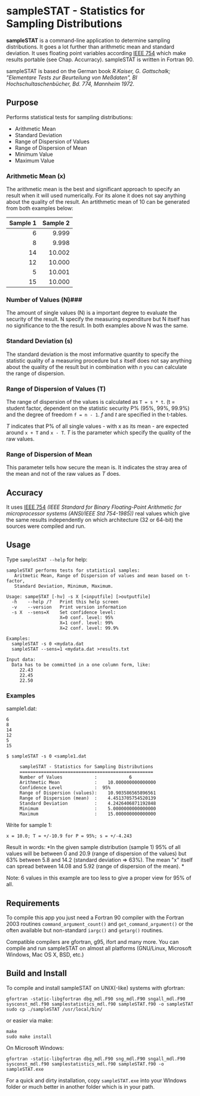 # sampleSTAT - Statistics for Sampling Distributions

**sampleSTAT** is a command-line application to determine sampling distributions. It goes a lot further than arithmetic mean and standard deviation. It uses floating point variables according [IEEE 754](https://en.wikipedia.org/wiki/IEEE_floating_point) which make results portable (see Chap. Accurracy). sampleSTAT is written in Fortran 90.

sampleSTAT is based on the German book *R.Kaiser, G. Gottschalk; "Elementare Tests zur Beurteilung von Meßdaten", BI Hochschultaschenbücher, Bd. 774, Mannheim 1972.*

## Purpose
Performs statistical tests for sampling distributions:
- Arithmetic Mean
- Standard Deviation
- Range of Dispersion of Values
- Range of Dispersion of Mean
- Minimum Value
- Maximum Value

### Arithmetic Mean (x) ###
The arithmetic mean is the best and significant approach to specify an result when it will used numerically. For its alone it does not say anything about the quality of the result. An artithmetic mean of 10 can be generated from both examples below:

| Sample 1  |  Sample 2 |
| --------: | --------: |
|         6 |     9.999 |
|         8 |     9.998 |
|        14 |    10.002 |
|        12 |    10.000 |
|         5 |    10.001 |
|        15 |    10.000 |

### Number of Values (N)###

The amount of single values (N) is a important degree to evaluate the security of the result. N specify the measuring expenditure but N itself has no significance to the the result. In both examples above N was the same.

### Standard Deviation (s) ###

The standard deviation is the most imformative quantity to specify the statistic quality of a measuring procedure but *s* itself does not say anything about the quality of the result but in combination with *n* you can calculate the range of dispersion.

### Range of Dispersion of Values (T) ###
The range of dispersion of the values is calculated as `T = s * t`. (t = student factor, dependent on the statistic security P% (95%, 99%, 99.9%) and the degree of freedom `f = n - 1`. *f* and *t* are specified in the t-tables.

*T* indicates that P% of all single values - with x as its mean - are expected around `x + T` and `x - T`. *T* is the parameter which specify the quality of the raw values.

### Range of Dispersion of Mean ###

This parameter tells how secure the mean is. It indicates the stray area of the mean and not of the raw values as *T* does.

## Accuracy

It uses [IEEE 754](https://en.wikipedia.org/wiki/IEEE_floating_point) *(IEEE Standard for Binary Floating-Point Arithmetic for microprocessor systems (ANSI/IEEE Std 754-1985))* real values which give the same results independently on which architecture (32 or 64-bit) the sources were compiled and run.

## Usage

Type `sampleSTAT --help` for help:

```
sampleSTAT performs tests for statistical samples:
   Aritmetic Mean, Range of Dispersion of values and mean based on t-factor,
   Standard Deviation, Minimum, Maximum.

Usage: sampeSTAT [-hv] -s X [<inputfile] [>outputfile]
  -h    --help /?   Print this help screen
  -v    --version   Print version information
  -s X  --sens=X    Set confidence level:
                    X=0 conf. level: 95%
                    X=1 conf. level: 99%
                    X=2 conf. level: 99.9%

Examples:
  sampleSTAT -s 0 <mydata.dat
  sampleSTAT --sens=1 <mydata.dat >results.txt

Input data:
  Data has to be committed in a one column form, like:
     22.43
     22.45
     22.50

```
### Examples

sample1.dat:
```
6
8
14
12
5
15
```

```
$ sampleSTAT -s 0 <sample1.dat 

     sampleSTAT - Statistics for Sampling Distributions
     ==================================================
     Number of Values            :            6
     Arithmetic Mean             :    10.000000000000000     
     Confidence Level            :  95%
     Range of Dispersion (values):    10.903586565896561     
     Range of Dispersion (mean)  :    4.4513705754520139     
     Standard Deviation          :    4.2426406871192848     
     Minimum                     :    5.0000000000000000     
     Maximum                     :    15.000000000000000     
```

Write for sample 1:
```
x = 10.0; T = +/-10.9 for P = 95%; s = +/-4.243
```

Result in words:
*In the given sample distribution (sample 1) 95% of all values will be between 0 and 20.9 (range of dispersion of the values) but 63% between 5.8 and 14.2 (standard deviation => 63%). The mean "x" itself can spread between 14.08 and 5.92 (range of dispersion of the mean). *



Note: 6 values in this example are too less to give a proper view for 95% of all. 

## Requirements

To compile this app you just need a Fortran 90 compiler with the Fortran 2003 routines `command_argument_count()` and `get_command_argument()` or the often available but non-standard `iargc()` and `getarg()` routines.

Compatible compilers are gfortran, g95, ifort and many more. You can compile and run sampleSTAT on almost all platforms (GNU/Linux, Microsoft Windows, Mac OS X, BSD, etc.)

## Build and Install

To compile and install sampleSTAT on UNIX(-like) systems with gfortran:

```
gfortran -static-libgfortran dbg_mdl.F90 sng_mdl.F90 sngall_mdl.F90 sysconst_mdl.f90 samplestatistics_mdl.f90 sampleSTAT.f90 -o sampleSTAT
sudo cp ./sampleSTAT /usr/local/bin/
```

or easier via make:

```
make
sudo make install
```

On Microsoft Windows:

```
gfortran -static-libgfortran dbg_mdl.F90 sng_mdl.F90 sngall_mdl.F90 sysconst_mdl.f90 samplestatistics_mdl.f90 sampleSTAT.f90 -o sampleSTAT.exe
```
For a quick and dirty installation, copy `sampleSTAT.exe` into your WIndows folder or much better in another folder which is in your path.
